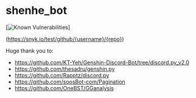 # shenhe_bot

[![Known Vulnerabilities](https://snyk.io/test/github/seriaati/shenhe_bot/badge.svg)]

(https://snyk.io/test/github/{username}/{repo})

Huge thank you to:
- https://github.com/KT-Yeh/Genshin-Discord-Bot/tree/discord.py_v2.0
- https://github.com/thesadru/genshin.py
- https://github.com/Rapptz/discord.py
- https://github.com/soosBot-com/Pagination
- https://github.com/OneBST/GGanalysis
